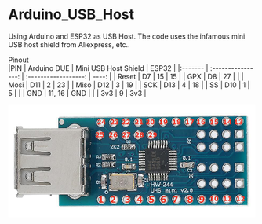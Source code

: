 # Arduino_USB_Host
  

Using Arduino and ESP32 as USB Host.
The code uses the infamous mini USB host shield from Aliexpress, etc..

Pinout  
|PIN      | Arduino DUE        | Mini USB Host Shield | ESP32 |
|:------- | :----------------: | :------------------: | ----: |
| Reset   | D7                 | 15                   | 15    |
| GPX     | D8                 | 27                   |       |
| Mosi    | D11                | 2                    | 23    |
| Miso    | D12                | 3                    | 19    |
| SCK     | D13                | 4                    | 18    |
| SS      | D10                | 1                    | 5     |
|         | GND                | 11, 16               | GND   |
|         | 3v3                | 9                    | 3v3   |  
  
  
<img src="https://github.com/Andymann/Arduino_USB_Host/blob/main/Mini%20USB%20Host%20Shield%20Pinout.png" />